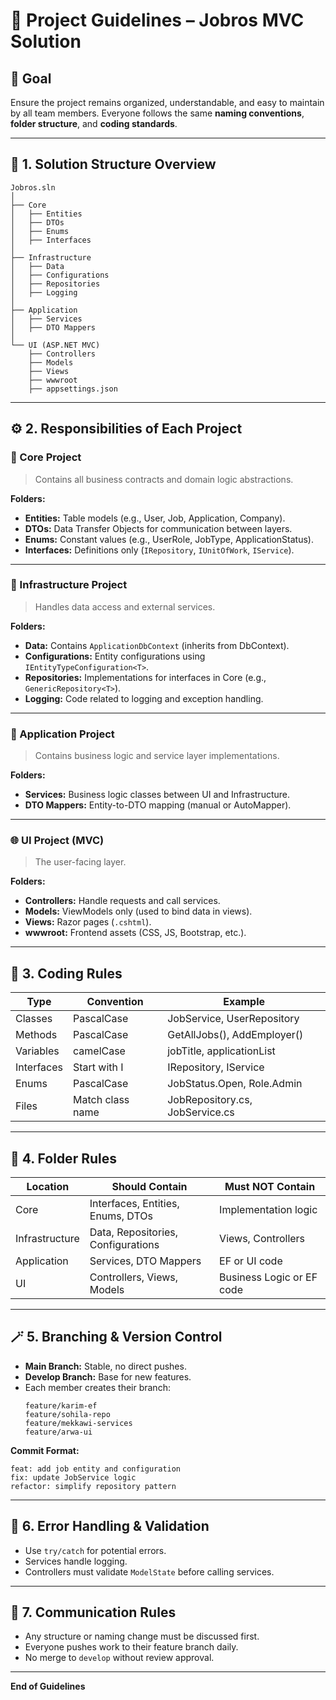 
# 🧭 Project Guidelines – Jobros MVC Solution

## 🎯 Goal
Ensure the project remains organized, understandable, and easy to maintain by all team members. Everyone follows the same **naming conventions**, **folder structure**, and **coding standards**.

---

## 🧱 1. Solution Structure Overview
```
Jobros.sln
│
├── Core
│   ├── Entities
│   ├── DTOs
│   ├── Enums
│   ├── Interfaces
│
├── Infrastructure
│   ├── Data
│   ├── Configurations
│   ├── Repositories
│   ├── Logging
│
├── Application
│   ├── Services
│   ├── DTO Mappers
│
└── UI (ASP.NET MVC)
    ├── Controllers
    ├── Models
    ├── Views
    ├── wwwroot
    ├── appsettings.json
```

---

## ⚙️ 2. Responsibilities of Each Project

### 🧩 Core Project
> Contains all business contracts and domain logic abstractions.

**Folders:**
- **Entities:** Table models (e.g., User, Job, Application, Company).
- **DTOs:** Data Transfer Objects for communication between layers.
- **Enums:** Constant values (e.g., UserRole, JobType, ApplicationStatus).
- **Interfaces:** Definitions only (`IRepository`, `IUnitOfWork`, `IService`).

---

### 🧰 Infrastructure Project
> Handles data access and external services.

**Folders:**
- **Data:** Contains `ApplicationDbContext` (inherits from DbContext).
- **Configurations:** Entity configurations using `IEntityTypeConfiguration<T>`.
- **Repositories:** Implementations for interfaces in Core (e.g., `GenericRepository<T>`).
- **Logging:** Code related to logging and exception handling.

---

### 🧠 Application Project
> Contains business logic and service layer implementations.

**Folders:**
- **Services:** Business logic classes between UI and Infrastructure.
- **DTO Mappers:** Entity-to-DTO mapping (manual or AutoMapper).

---

### 🌐 UI Project (MVC)
> The user-facing layer.

**Folders:**
- **Controllers:** Handle requests and call services.
- **Models:** ViewModels only (used to bind data in views).
- **Views:** Razor pages (`.cshtml`).
- **wwwroot:** Frontend assets (CSS, JS, Bootstrap, etc.).

---

## 🧾 3. Coding Rules

| Type | Convention | Example |
|------|-------------|----------|
| Classes | PascalCase | JobService, UserRepository |
| Methods | PascalCase | GetAllJobs(), AddEmployer() |
| Variables | camelCase | jobTitle, applicationList |
| Interfaces | Start with I | IRepository, IService |
| Enums | PascalCase | JobStatus.Open, Role.Admin |
| Files | Match class name | JobRepository.cs, JobService.cs |

---

## 🧩 4. Folder Rules

| Location 	 | Should Contain 		         | Must NOT Contain 	  |
|--------------- |----------------------------------- |---------------------------|
| Core 		 | Interfaces, Entities, Enums, DTOs  | Implementation logic 	  |
| Infrastructure | Data, Repositories, Configurations | Views, Controllers 	  |
| Application 	 | Services, DTO Mappers		         | EF or UI code 		  |
| UI 		 | Controllers, Views, Models 	         | Business Logic or EF code |

---

## 🪄 5. Branching & Version Control

- **Main Branch:** Stable, no direct pushes.  
- **Develop Branch:** Base for new features.  
- Each member creates their branch:  
  ```
  feature/karim-ef
  feature/sohila-repo
  feature/mekkawi-services
  feature/arwa-ui
  ```

**Commit Format:**
```
feat: add job entity and configuration
fix: update JobService logic
refactor: simplify repository pattern
```

---

## 🧩 6. Error Handling & Validation

- Use `try/catch` for potential errors.
- Services handle logging.
- Controllers must validate `ModelState` before calling services.

---

## 💬 7. Communication Rules

- Any structure or naming change must be discussed first.
- Everyone pushes work to their feature branch daily.
- No merge to `develop` without review approval.

---

**End of Guidelines**
